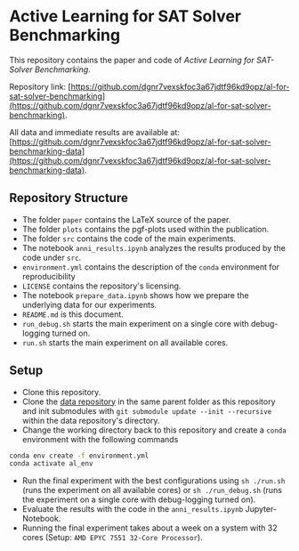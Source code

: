 # Active Learning for SAT Solver Benchmarking

This repository contains the paper and code of *Active Learning for SAT-Solver Benchmarking*.

Repository link: [https://github.com/dgnr7vexskfoc3a67jdtf96kd9opz/al-for-sat-solver-benchmarking](https://github.com/dgnr7vexskfoc3a67jdtf96kd9opz/al-for-sat-solver-benchmarking).

All data and immediate results are available at: [https://github.com/dgnr7vexskfoc3a67jdtf96kd9opz/al-for-sat-solver-benchmarking-data](https://github.com/dgnr7vexskfoc3a67jdtf96kd9opz/al-for-sat-solver-benchmarking-data).

## Repository Structure

* The folder `paper` contains the LaTeX source of the paper.
* The folder `plots` contains the pgf-plots used within the publication.
* The folder `src` contains the code of the main experiments.
* The notebook `anni_results.ipynb` analyzes the results produced by the code under `src`.
* `environment.yml` contains the description of the `conda` environment for reproducibility
* `LICENSE` contains the repository's licensing.
* The notebook `prepare_data.ipynb` shows how we prepare the underlying data for our experiments.
* `README.md` is this document.
* `run_debug.sh` starts the main experiment on a single core with debug-logging turned on.
* `run.sh` starts the main experiment on all available cores.

## Setup

* Clone this repository.
* Clone the [data repository](https://github.com/dgnr7vexskfoc3a67jdtf96kd9opz/al-for-sat-solver-benchmarking-data) in the same parent folder as this repository and init submodules with `git submodule update --init --recursive` within the data repository's directory.
* Change the working directory back to this repository and create a `conda` environment with the following commands

``` sh
conda env create -f environment.yml
conda activate al_env  
```

* Run the final experiment with the best configurations using `sh ./run.sh` (runs the experiment on all available cores) or `sh ./run_debug.sh` (runs the experiment on a single core with debug-logging turned on).
* Evaluate the results with the code in the `anni_results.ipynb` Jupyter-Notebook.
* Running the final experiment takes about a week on a system with 32 cores (Setup: `AMD EPYC 7551 32-Core Processor`).
